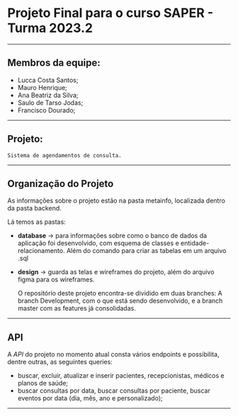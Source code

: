 # Projeto Final para o curso SAPER - Turma 2023.2
---
## Membros da equipe:
- Lucca Costa Santos;
- Mauro Henrique;
- Ana Beatriz da Silva;
- Saulo de Tarso Jodas;
- Francisco Dourado;
---
## Projeto:
    Sistema de agendamentos de consulta.
---
## Organização do Projeto
As informações sobre o projeto estão na pasta metainfo, localizada dentro da pasta backend.

Lá temos as pastas:
- **database** -> para informações sobre como o banco de dados da aplicação foi desenvolvido, com esquema de classes e entidade-relacionamento. Além do comando para criar as tabelas em um arquivo .sql
- **design** -> guarda as telas e wireframes do projeto, além do arquivo figma para os wireframes.

    O repositório deste projeto encontra-se dividido em duas branches: A branch Development, com o que está sendo desenvolvido, e a branch master com as features já consolidadas.
---
## API

A *API* do projeto no momento atual consta vários endpoints e possibilita, dentre outras, as seguintes queries:
- buscar, excluir, atualizar e inserir pacientes, recepcionistas, médicos e planos de saúde;
- buscar consultas por data, buscar consultas por paciente, buscar eventos por data (dia, mês, ano e personalizado);
---